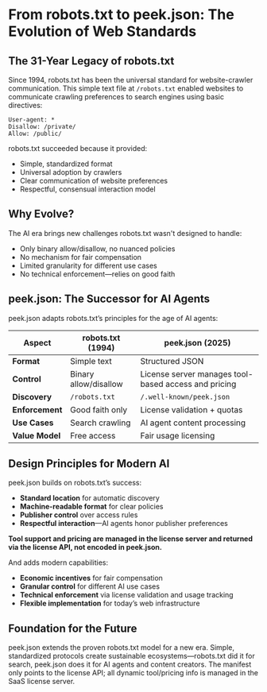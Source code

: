 # From robots.txt to peek.json: The Evolution of Web Standards

## The 31-Year Legacy of robots.txt

Since 1994, robots.txt has been the universal standard for website-crawler communication. This
simple text file at `/robots.txt` enabled websites to communicate crawling preferences to search
engines using basic directives:

```
User-agent: *
Disallow: /private/
Allow: /public/
```

robots.txt succeeded because it provided:

- Simple, standardized format
- Universal adoption by crawlers
- Clear communication of website preferences
- Respectful, consensual interaction model

## Why Evolve?

The AI era brings new challenges robots.txt wasn't designed to handle:

- Only binary allow/disallow, no nuanced policies
- No mechanism for fair compensation
- Limited granularity for different use cases
- No technical enforcement—relies on good faith

## peek.json: The Successor for AI Agents

peek.json adapts robots.txt’s principles for the age of AI agents:

| Aspect          | robots.txt (1994)     | peek.json (2025)                                     |
| --------------- | --------------------- | ---------------------------------------------------- |
| **Format**      | Simple text           | Structured JSON                                      |
| **Control**     | Binary allow/disallow | License server manages tool-based access and pricing |
| **Discovery**   | `/robots.txt`         | `/.well-known/peek.json`                             |
| **Enforcement** | Good faith only       | License validation + quotas                          |
| **Use Cases**   | Search crawling       | AI agent content processing                          |
| **Value Model** | Free access           | Fair usage licensing                                 |

## Design Principles for Modern AI

peek.json builds on robots.txt’s success:

- **Standard location** for automatic discovery
- **Machine-readable format** for clear policies
- **Publisher control** over access rules
- **Respectful interaction**—AI agents honor publisher preferences

**Tool support and pricing are managed in the license server and returned via the license API, not
encoded in peek.json.**

And adds modern capabilities:

- **Economic incentives** for fair compensation
- **Granular control** for different AI use cases
- **Technical enforcement** via license validation and usage tracking
- **Flexible implementation** for today’s web infrastructure

## Foundation for the Future

peek.json extends the proven robots.txt model for a new era. Simple, standardized protocols create
sustainable ecosystems—robots.txt did it for search, peek.json does it for AI agents and content
creators. The manifest only points to the license API; all dynamic tool/pricing info is managed in
the SaaS license server.
